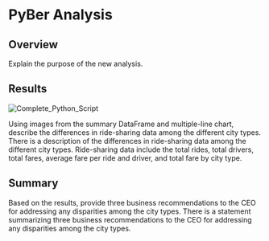 # PyBer Analysis

## Overview

Explain the purpose of the new analysis.

## Results

![Complete_Python_Script](PyBer_Challenge.ipynb)

Using images from the summary DataFrame and multiple-line chart, describe the differences in ride-sharing data among the different city types.
There is a description of the differences in ride-sharing data among the different city types. Ride-sharing data include the total rides, total drivers, total fares, average fare per ride and driver, and total fare by city type.

## Summary

Based on the results, provide three business recommendations to the CEO for addressing any disparities among the city types.
There is a statement summarizing three business recommendations to the CEO for addressing any disparities among the city types. 
